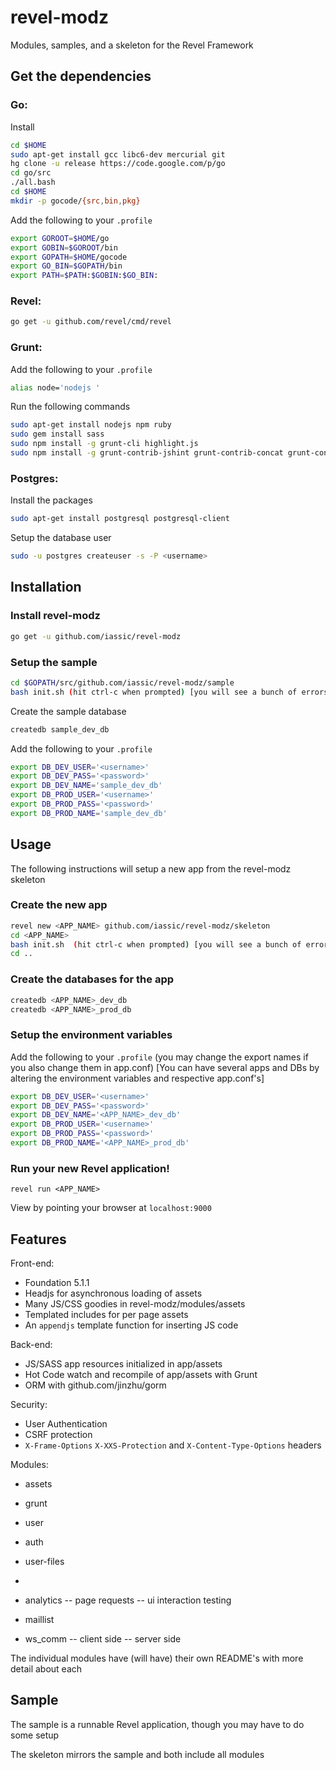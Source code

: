 revel-modz
==========

Modules, samples, and a skeleton for the Revel Framework


Get the dependencies
--------------

### Go:

Install
``` Bash
cd $HOME
sudo apt-get install gcc libc6-dev mercurial git
hg clone -u release https://code.google.com/p/go
cd go/src
./all.bash
cd $HOME
mkdir -p gocode/{src,bin,pkg}
```

Add the following to your `.profile`
``` Bash
export GOROOT=$HOME/go
export GOBIN=$GOROOT/bin
export GOPATH=$HOME/gocode
export GO_BIN=$GOPATH/bin
export PATH=$PATH:$GOBIN:$GO_BIN:
```

### Revel:
``` Bash
go get -u github.com/revel/cmd/revel
```

### Grunt:

Add the following to your `.profile`
``` Bash
alias node='nodejs '
```

Run the following commands
``` Bash
sudo apt-get install nodejs npm ruby
sudo gem install sass
sudo npm install -g grunt-cli highlight.js
sudo npm install -g grunt-contrib-jshint grunt-contrib-concat grunt-contrib-uglify grunt-contrib-coffee grunt-markdown grunt-contrib-sass grunt-contrib-less
```

### Postgres: 

Install the packages
``` Bash
sudo apt-get install postgresql postgresql-client
```

Setup the database user
``` Bash
sudo -u postgres createuser -s -P <username>
```

Installation
--------------

### Install revel-modz

``` Bash
go get -u github.com/iassic/revel-modz
```

### Setup the sample

``` Bash
cd $GOPATH/src/github.com/iassic/revel-modz/sample
bash init.sh (hit ctrl-c when prompted) [you will see a bunch of errors initially]
```

Create the sample database

``` Bash
createdb sample_dev_db
```

Add the following to your `.profile`
``` Bash
export DB_DEV_USER='<username>'
export DB_DEV_PASS='<password>'
export DB_DEV_NAME='sample_dev_db'
export DB_PROD_USER='<username>'
export DB_PROD_PASS='<password>'
export DB_PROD_NAME='sample_dev_db'
```


Usage
---------------

The following instructions will setup a new app from the revel-modz skeleton

### Create the new app

``` Bash
revel new <APP_NAME> github.com/iassic/revel-modz/skeleton
cd <APP_NAME>
bash init.sh  (hit ctrl-c when prompted) [you will see a bunch of errors initially]
cd ..
```

### Create the databases for the app

``` Bash
createdb <APP_NAME>_dev_db
createdb <APP_NAME>_prod_db
```

### Setup the environment variables

Add the following to your `.profile`
(you may change the export names if you also change them in app.conf)
[You can have several apps and DBs by altering the environment variables and respective app.conf's]
``` Bash
export DB_DEV_USER='<username>'
export DB_DEV_PASS='<password>'
export DB_DEV_NAME='<APP_NAME>_dev_db'
export DB_PROD_USER='<username>'
export DB_PROD_PASS='<password>'
export DB_PROD_NAME='<APP_NAME>_prod_db'
```

### Run your new Revel application!

```
revel run <APP_NAME>
```

View by pointing your browser at `localhost:9000`


Features
----------------

Front-end:

- Foundation 5.1.1
- Headjs for asynchronous loading of assets
- Many JS/CSS goodies in revel-modz/modules/assets
- Templated includes for per page assets
- An `appendjs` template function for inserting JS code

Back-end:

- JS/SASS app resources initialized in app/assets
- Hot Code watch and recompile of app/assets with Grunt
- ORM with github.com/jinzhu/gorm

Security:

- User Authentication
- CSRF protection
- `X-Frame-Options` `X-XXS-Protection` and `X-Content-Type-Options` headers

Modules:

- assets
- grunt

- user
- auth
- user-files
- 

- analytics
 -- page requests
 -- ui interaction testing
- maillist
- ws_comm
 -- client side
 -- server side

The individual modules have (will have) their own README's with more detail about each

Sample
----------------

The sample is a runnable Revel application, though you may have to do some setup

The skeleton mirrors the sample and both include all modules
